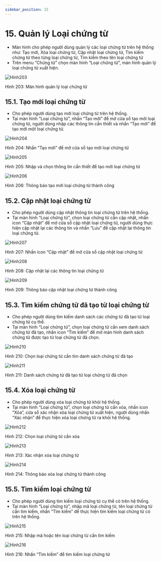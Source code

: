 ```yaml
---
sidebar_position: 15
---
```


# 15. Quản lý Loại chứng từ
- Màn hình cho phép người dùng quản lý các loại chứng từ trên hệ thống như: Tạo mới, Xóa loại chứng từ, Cập nhật loại chứng từ, Tìm kiếm chứng từ theo từng loại chứng từ, Tìm kiếm theo tên loại chứng từ
- Trên menu “Chứng từ” chọn màn hình “Loại chứng từ”, màn hình quản lý loại chứng từ xuất hiện.

![Hinh203](./image/QLLCT1.png)

Hình 203: Màn hình quản lý loại chứng từ

## 15.1. Tạo mới loại chứng từ
- Cho phép người dùng tạo mới loại chứng từ trên hệ thống.
- Tại màn hình “Loại chứng từ”, nhấn “Tạo mới” để mở cửa sổ tạo mới loại chứng từ, người dùng nhập các thông tin cần thiết và nhấn “Tạo mới” để tạo mới một loại chứng từ.

![Hinh204](./image/QLLCT2.png)

Hình 204: Nhấn "Tạo mới" để mở cửa sổ tạo mới loại chứng từ

![Hinh205](./image/QLLCT3.png)

Hình 205: Nhập và chọn thông tin cần thiết để tạo mới loại chứng từ

![Hinh206](./image/QLLCT4.png)

Hình 206: Thông báo tạo mới loại chứng từ thành công

## 15.2. Cập nhật loại chứng từ
- Cho phép người dùng cập nhật thông tin loại chứng từ trên hệ thống.
- Tại màn hình “Loại chứng từ”, chọn loại chứng từ cần cập nhật, nhấn icon “Cập nhật” để mở cửa sổ cập nhật loại chứng từ, người dùng thực hiện cập nhật lại các thông tin và nhấn “Lưu” để cập nhật lại thông tin loại chứng từ.

![Hinh207](./image/QLLCT5.png)

Hình 207: Nhấn icon “Cập nhật” để mở cửa sổ cập nhật loại chứng từ

![Hinh208](./image/QLLCT6.png)

Hình 208: Cập nhật lại các thông tin loại chứng từ

![Hinh209](./image/QLLCT7.png)

Hình 209: Thông báo cập nhật loại chứng từ thành công

## 15.3. Tìm kiếm chứng từ đã tạo từ loại chứng từ
- Cho phép người dùng tìm kiếm danh sách các chứng từ đã tạo từ loại chứng từ cụ thể.
- Tại màn hình “Loại chứng từ”, chọn loại chứng từ cần xem danh sách chứng từ đã tạo, nhấn icon “Tìm kiếm” để mở màn hình danh sách chứng từ được tạo từ loại chứng từ đã chọn.

![Hinh210](./image/QLLCT8.png)

Hình 210: Chọn loại chứng từ cần tìm danh sách chứng từ đã tạo

![Hinh211](./image/QLLCT9.png)

Hình 211: Danh sách chứng từ đã tạo từ loại chứng từ đã chọn

## 15.4. Xóa loại chứng từ
- Cho phép người dùng xóa loại chứng từ khỏi hệ thống.
- Tại màn hình “Loại chứng từ”, chọn loại chứng từ cần xóa, nhấn icon “Xóa”, cửa sổ xác nhận xóa loại chứng từ xuất hiện, người dùng nhấn “Xác nhận” để thực hiện xóa loại chứng từ ra khỏi hệ thống.

![Hinh212](./image/QLLCT10.png)

Hình 212: Chọn loại chứng từ cần xóa

![Hinh213](./image/QLLCT11.png)

Hình 213: Xác nhận xóa loại chứng từ

![Hinh214](./image/QLLCT12.png)

Hình 214: Thông báo xóa loại chứng từ thành công
## 15.5. Tìm kiếm loại chứng từ
- Cho phép người dùng tìm kiếm loại chứng từ cụ thể có trên hệ thống.
- Tại màn hình “Loại chứng từ”, nhập mã loại chứng từ, tên loại chứng từ cần tìm kiếm, nhấn “Tìm kiếm” để thực hiện tìm kiếm loại chứng từ có trên hệ thống.

![Hinh215](./image/QLLCT13.png)

Hình 215: Nhập mã hoặc tên loại chứng từ cần tìm kiếm

![Hinh216](./image/QLLCT14.png)

Hình 216: Nhấn “Tìm kiếm” để tìm kiếm loại chứng từ

